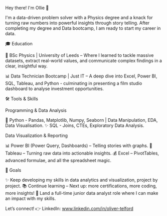 Hey there! I'm Ollie 👋

I'm a data-driven problem solver with a Physics degree and a knack for turning raw numbers into powerful insights through story telling. After completing my degree and Data bootcamp, I am ready to start my career in data.


🎓 Education

📖 BSc Physics | University of Leeds – Where I learned to tackle massive datasets, extract real-world values, and communicate complex findings in a clear, insightful way.

📊 Data Technician Bootcamp | Just IT – A deep dive into Excel, Power BI, SQL, Tableau, and Python - culminating in presenting a film studio dashboard to analyse investment opportunities. 



🛠️ Tools & Skills

Programming & Data Analysis

🐍 Python - Pandas, Matplotlib, Numpy, Seaborn | Data Manipulation, EDA, Data Visualisation.
✨ SQL - Joins, CTEs, Exploratory Data Analysis.


Data Visualization & Reporting

📊 Power BI (Power Query, Dashboards) – Telling stories with graphs.
🎨 Tableau – Turning raw data into actionable insights.
💰 Excel – PivotTables, advanced formulae, and all the spreadsheet magic.


💪 Goals

✨ Keep developing my skills in data analytics and visualization, project by project.
📚 Continue learning – Next up: more certifications, more coding, more insights!
🎥 Land a full-time junior data analyst role where I can make an impact with my skills.

Let’s connect! 👉 LinkedIn: www.linkedin.com/in/oliver-telford 
